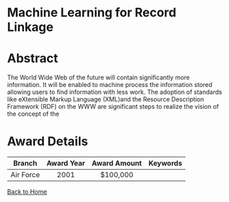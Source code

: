 
Machine Learning for Record Linkage
===================================

# Abstract


The World Wide Web of the future will contain significantly more information.  It will be enabled to machine process the information stored allowing users to find information with less work.  The adoption of standards like eXtensible Markup Language (XML)and the Resource Description Framework (RDF) on the WWW are significant steps to realize the vision of the concept of the  

# Award Details

|Branch|Award Year|Award Amount|Keywords|
| :---: | :---: | :---: | :---: |
|Air Force|2001|$100,000||
  
  


[Back to Home](https://github.com/chrischow/dod_sbir_awards/Reports/CC/#1258)